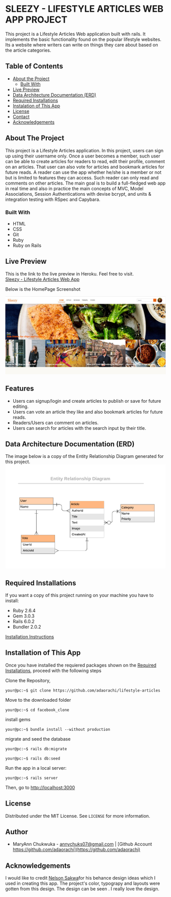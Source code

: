 # SLEEZY - LIFESTYLE ARTICLES WEB APP PROJECT

This project is a Lifestyle Articles Web application built with rails. It implements the basic functionality found on the popular lifestyle websites. Its a website where writers can write on things they care about based on the article categories. 

## Table of Contents

* [About the Project](#about-the-project)
  * [Built With](#built-with)
* [Live Preview](#live-preview)
* [Data Architecture Documentation (ERD)](#data-architecture-documentation-(ERD))
* [Required Installations](#required-installations)
* [Instalation of This App](#instalation)
* [License](#license)
* [Contact](#contact)
* [Acknowledgements](#acknowledgements)


<!-- ABOUT THE PROJECT -->
## About The Project

This project is a Lifestyle Articles application. In this project, users can sign up using their username only. Once a user becomes a member, such user can be able to create articles for readers to read, edit their profile, comment on an articles. That user can also vote for articles and bookmark articles for future reads. A reader can use the app whether he/she is a member or not but is limited to features they can access. Such reader can only read and comments on other articles. The main goal is to build a full-fledged web app in real time and also in practice the main concepts of MVC, Model Associations, Session Authentications with devise bcrypt, and units & integration testing with RSpec and Capybara.


<!-- BUILT WITH -->
### Built With 

* HTML
* CSS
* Git
* Ruby
* Ruby on Rails

<!-- LIVE PREVIEW -->
## Live Preview

This is the link to the live preview in Heroku. Feel free to visit.<br>
<a href="https://sleezy-lifestyle.herokuapp.com">Sleezy - Lifestyle Articles Web App</a> <br>
<p>Below is the HomePage Screenshot</p>
<img src="app/assets/images/sleezy-app.jpg" alt="Sleezy">

## Features

* Users can signup/login and create articles to publish or save for future editing.
* Users can vote an article they like and also bookmark articles for future reads.
* Readers/Users can comment on articles.
* Users can search for articles with the search input by their title.

<!-- ERD -->
## Data Architecture Documentation (ERD)
The image below is a copy of the Entity Relationship Diagram generated for this project.
<br>
<img src="app/assets/images/erd.png" alt="Entity Relationship Diagram">

<!-- REQUIRED INSTALLATION -->
## Required Installations

<p>If you want a copy of this project running on your machine you have to install:</p>

* Ruby 2.6.4
* Gem 3.0.3
* Rails 6.0.2
* Bundler 2.0.2

<a href="https://www.tutorialspoint.com/ruby-on-rails/rails-installation"> Installation Instructions</a>

<!-- INSTALLATION -->
## Installation of This App

Once you have installed the requiered packages shown on the [Required Installations](#required-installations), proceed with the following steps

Clone the Repository,

```Shell
your@pc:~$ git clone https://github.com/adaorachi/lifestyle-articles
```

Move to the downloaded folder

```Shell
your@pc:~$ cd facebook_clone
```

install gems

```Shell
your@pc:~$ bundle install --without production
```

migrate and seed the database

```Shell
your@pc:~$ rails db:migrate
```

```Shell
your@pc:~$ rails db:seed
```

Run the app in a local server:

```Shell
your@pc:~$ rails server
```

Then, go to [http://localhost:3000](http://localhost:3000)

<!-- LICENSE -->
## License

Distributed under the MIT License. See `LICENSE` for more information.

<!-- CONTACT -->
## Author
* MaryAnn Chukwuka - annychuks07@gmail.com | [Github Account https://github.com/adaorachi](https://github.com/adaorachi)

<!-- ACKNOWLEDGEMENTS -->
## Acknowledgements
I would like to credit <a href="https://www.behance.net/sakwadesignstudio">Nelson Sakwa</a>for his behance design ideas which I used in creating this app. The project's color, typograpy and layouts were gotten from this design. The design can be seen <a href="https://www.behance.net/gallery/14554909/liFEsTlye-Mobile-version"></a>. I really love the design.